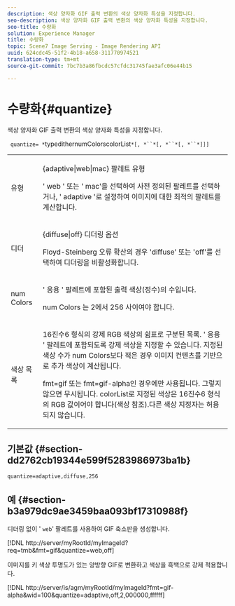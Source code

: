 ```yaml
---
description: 색상 양자화 GIF 출력 변환의 색상 양자화 특성을 지정합니다.
seo-description: 색상 양자화 GIF 출력 변환의 색상 양자화 특성을 지정합니다.
seo-title: 수량화
solution: Experience Manager
title: 수량화
topic: Scene7 Image Serving - Image Rendering API
uuid: 624cdc45-51f2-4b18-a658-311770974521
translation-type: tm+mt
source-git-commit: 7bc7b3a86fbcdc57cfdc31745fae3afc06e44b15

---
```



# 수량화{#quantize}

색상 양자화 GIF 출력 변환의 색상 양자화 특성을 지정합니다.

` quantize= *`typedithernumColorscolorList`*[, *``*[, *``*[, *``*]]]`

<table id="simpletable_6BF155FCB8224E7EBFC8D8375AD26A71"> 
 <tr class="strow"> 
  <td class="stentry"> <p> <span class="codeph"> <span class="varname"> 유형 </span></span> </p> </td> 
  <td class="stentry"> <p> <span class="codeph"> {adaptive|web|mac} </span> 팔레트 유형 </p> <p>' <span class="codeph"> web </span>' 또는 ' <span class="codeph"> mac'을 선택하여 사전 정의된 팔레트를 선택하거나, ' </span>adaptive <span class="codeph"> </span>'로 설정하여 이미지에 대한 최적의 팔레트를 계산합니다. </p> </td> 
 </tr> 
 <tr class="strow"> 
  <td class="stentry"> <p> <span class="codeph"> <span class="varname"> 디더 </span></span> </p> </td> 
  <td class="stentry"> <p> <span class="codeph"> {diffuse|off} </span> 디더링 옵션 </p> <p>Floyd-Steinberg 오류 확산의 경우 'diffuse' 또는 'off'를 선택하여 디더링을 비활성화합니다. </p> </td> 
 </tr> 
 <tr class="strow"> 
  <td class="stentry"> <p> <span class="codeph"> num <span class="varname"> Colors </span></span> </p> </td> 
  <td class="stentry"> <p>' <span class="codeph"> 응용 </span>' 팔레트에 포함된 출력 색상(정수)의 수입니다. </p> <p> <span class="codeph"> num <span class="varname"> Colors </span> 는 2에서 256 사이여야 </span> 합니다. </p> </td> 
 </tr> 
 <tr class="strow"> 
  <td class="stentry"> <p> <span class="codeph"> 색상 <span class="varname"> 목록 </span></span> </p> </td> 
  <td class="stentry"> <p>16진수6 형식의 강제 RGB 색상의 쉼표로 구분된 목록. ' <span class="codeph"> 응용 </span>' 팔레트에 포함되도록 강제 색상을 지정할 수 있습니다. 지정된 색상 수가 <span class="codeph"> num Colors보다 적은 </span>경우 이미지 컨텐츠를 기반으로 추가 색상이 계산됩니다. </p> <p>fmt=gif <span class="codeph"> 또는 </span> fmt=gif-alpha인 경우에만 <span class="codeph"> </span>사용됩니다. 그렇지 않으면 무시됩니다. colorList로 지정된 <span class="codeph"> 색상은 <span class="varname"> 16진수6 형식의 RGB 값이어야 </span> 합니다(색상 </span> <span class="codeph"> </span>참조).다른 색상 지정자는 허용되지 않습니다. </p> </td> 
 </tr> 
</table>

## 기본값 {#section-dd2762cb19344e599f5283986973ba1b}

`quantize=adaptive,diffuse,256`

## 예 {#section-b3a979dc9ae3459baa093bf17310988f}

디더링 없이 &#39; `web`&#39; 팔레트를 사용하여 GIF 축소판을 생성합니다.

[!DNL http://server/myRootId/myImageId?req=tmb&fmt=gif&quantize=web,off]

이미지를 키 색상 투명도가 있는 양방향 GIF로 변환하고 색상을 흑백으로 강제 적용합니다.

[!DNL http://server/is/agm/myRootId/myImageId?fmt=gif-alpha&wid=100&quantize=adaptive,off,2,000000,ffffff]

